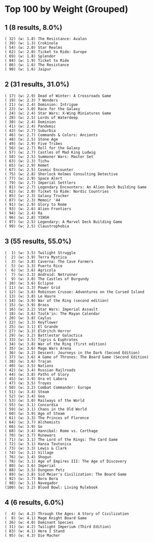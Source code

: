 # Top 100 by Weight (Grouped)

## 1 (8 results, 8.0%)

	( 32) (w: 1.8) The Resistance: Avalon
	( 39) (w: 1.3) Crokinole
	( 54) (w: 2.0) Star Realms
	( 62) (w: 2.0) Ticket to Ride: Europe
	( 69) (w: 1.8) Splendor
	( 84) (w: 1.9) Ticket to Ride
	( 86) (w: 1.6) The Resistance
	( 90) (w: 1.6) Jaipur

## 2 (31 results, 31.0%)

	( 17) (w: 2.9) Dead of Winter: A Crossroads Game
	( 19) (w: 2.3) 7 Wonders
	( 21) (w: 2.4) Dominion: Intrigue
	( 23) (w: 3.0) Race for the Galaxy
	( 24) (w: 2.4) Star Wars: X-Wing Miniatures Game
	( 28) (w: 2.5) Lords of Waterdeep
	( 30) (w: 2.4) Dominion
	( 41) (w: 2.4) Pandemic
	( 43) (w: 2.7) Suburbia
	( 46) (w: 2.7) Commands & Colors: Ancients
	( 48) (w: 2.5) Stone Age
	( 49) (w: 2.9) Five Tribes
	( 56) (w: 2.7) Roll for the Galaxy
	( 57) (w: 2.7) Castles of Mad King Ludwig
	( 58) (w: 2.5) Summoner Wars: Master Set
	( 63) (w: 2.3) Tichu
	( 65) (w: 2.9) Kemet
	( 67) (w: 2.5) Cosmic Encounter
	( 75) (w: 2.8) Sherlock Holmes Consulting Detective
	( 77) (w: 2.9) Space Alert
	( 79) (w: 2.7) Imperial Settlers
	( 81) (w: 2.7) Legendary Encounters: An Alien Deck Building Game
	( 82) (w: 2.0) Ticket to Ride: Nordic Countries
	( 85) (w: 2.3) Galaxy Trucker
	( 87) (w: 2.3) Memoir '44
	( 91) (w: 2.9) Glory to Rome
	( 93) (w: 2.6) Alien Frontiers
	( 94) (w: 2.4) Ra
	( 96) (w: 2.8) YINSH
	( 97) (w: 2.5) Legendary: A Marvel Deck Building Game
	( 99) (w: 2.5) Claustrophobia

## 3 (55 results, 55.0%)

	(  1) (w: 3.5) Twilight Struggle
	(  2) (w: 3.9) Terra Mystica
	(  3) (w: 3.8) Caverna: The Cave Farmers
	(  5) (w: 3.3) Puerto Rico
	(  6) (w: 3.6) Agricola
	(  7) (w: 3.3) Android: Netrunner
	(  9) (w: 3.0) The Castles of Burgundy
	( 10) (w: 3.6) Eclipse
	( 11) (w: 3.3) Power Grid
	( 12) (w: 3.6) Robinson Crusoe: Adventures on the Cursed Island
	( 13) (w: 3.8) Le Havre
	( 14) (w: 3.9) War of the Ring (second edition)
	( 15) (w: 3.9) Brass
	( 16) (w: 3.2) Star Wars: Imperial Assault
	( 18) (w: 3.6) Tzolk'in: The Mayan Calendar
	( 20) (w: 3.8) Caylus
	( 22) (w: 3.3) Keyflower
	( 25) (w: 3.1) El Grande
	( 27) (w: 3.3) Eldritch Horror
	( 29) (w: 3.2) Battlestar Galactica
	( 33) (w: 3.5) Tigris & Euphrates
	( 34) (w: 3.8) War of the Ring (first edition)
	( 35) (w: 3.6) Mage Wars Arena
	( 36) (w: 3.2) Descent: Journeys in the Dark (Second Edition)
	( 37) (w: 3.6) A Game of Thrones: The Board Game (Second Edition)
	( 38) (w: 3.6) Trajan
	( 40) (w: 3.5) Nations
	( 42) (w: 3.4) Russian Railroads
	( 44) (w: 3.8) Paths of Glory
	( 45) (w: 3.9) Ora et Labora
	( 47) (w: 3.5) Troyes
	( 50) (w: 3.2) Combat Commander: Europe
	( 51) (w: 3.4) Steam
	( 52) (w: 3.4) Goa
	( 53) (w: 3.0) Railways of the World
	( 55) (w: 3.1) Concordia
	( 59) (w: 3.1) Chaos in the Old World
	( 60) (w: 3.9) Age of Steam
	( 61) (w: 3.3) The Princes of Florence
	( 64) (w: 3.7) Alchemists
	( 66) (w: 3.9) Go
	( 68) (w: 3.4) Hannibal: Rome vs. Carthage
	( 70) (w: 3.7) Runewars
	( 71) (w: 3.1) The Lord of the Rings: The Card Game
	( 72) (w: 3.1) Hansa Teutonica
	( 73) (w: 3.3) Lewis & Clark
	( 74) (w: 3.1) Village
	( 76) (w: 3.4) Shogun
	( 78) (w: 3.1) Age of Empires III: The Age of Discovery
	( 80) (w: 3.6) Imperial
	( 88) (w: 3.5) Dungeon Petz
	( 89) (w: 3.8) Sid Meier's Civilization: The Board Game
	( 92) (w: 3.7) Bora Bora
	( 98) (w: 3.1) Navegador
	(100) (w: 3.2) Blood Bowl: Living Rulebook

## 4 (6 results, 6.0%)

	(  4) (w: 4.2) Through the Ages: A Story of Civilization
	(  8) (w: 4.1) Mage Knight Board Game
	( 26) (w: 4.0) Dominant Species
	( 31) (w: 4.2) Twilight Imperium (Third Edition)
	( 83) (w: 4.1) Here I Stand
	( 95) (w: 4.3) Die Macher

